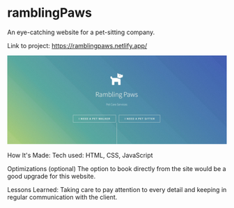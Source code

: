 # ramblingPaws
An eye-catching website for a pet-sitting company.

Link to project: https://ramblingpaws.netlify.app/

<img src="images/pic02.jpg">

How It's Made:
Tech used: HTML, CSS, JavaScript

Optimizations
(optional)
The option to book directly from the site would be a good upgrade for this website.

Lessons Learned:
Taking care to pay attention to every detail and keeping in regular communication with the client.
